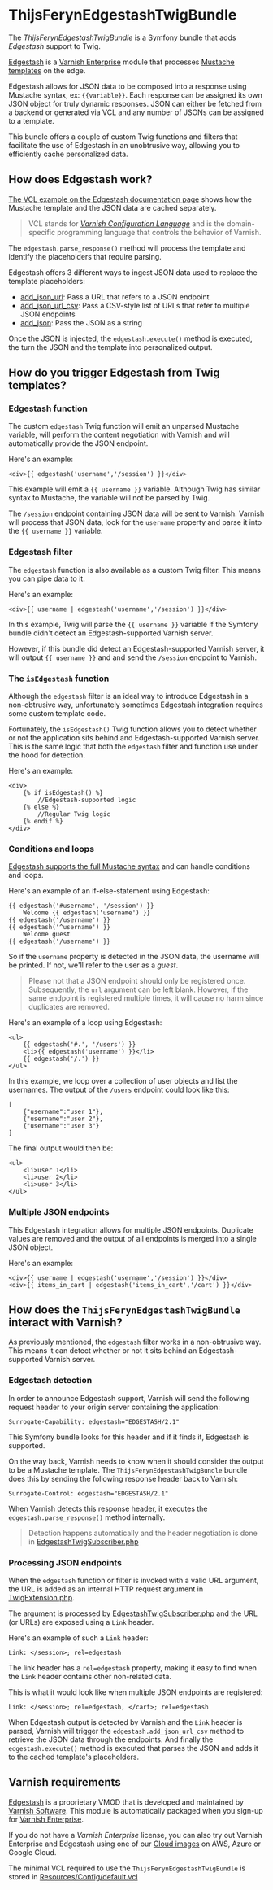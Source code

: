 # ThijsFerynEdgestashTwigBundle

The *ThijsFerynEdgestashTwigBundle* is a Symfony bundle that adds *Edgestash* support to Twig.

[Edgestash](https://docs.varnish-software.com/varnish-cache-plus/vmods/edgestash/) is a [Varnish Enterprise](https://www.varnish-software.com/solutions/varnish-enterprise/) module that processes [Mustache templates](https://mustache.github.io/) on the edge.

Edgestash allows for JSON data to be composed into a response using Mustache syntax, ex: `{{variable}}`. Each response can be assigned its own JSON object for truly dynamic responses. JSON can either be fetched from a backend or generated via VCL and any number of JSONs can be assigned to a template.

This bundle offers a couple of custom Twig functions and filters that facilitate the use of Edgestash in an unobtrusive way, allowing you to efficiently cache personalized data.

## How does Edgestash work?

[The VCL example on the Edgestash documentation page](https://docs.varnish-software.com/varnish-cache-plus/vmods/edgestash/#vcl-example) shows how the Mustache template and the JSON data are cached separately.

> VCL stands for [*Varnish Configuration Language*](https://varnish-cache.org/docs/trunk/reference/vcl.html) and is the domain-specific programming language that controls the behavior of Varnish. 

The `edgestash.parse_response()` method will process the template and identify the placeholders that require parsing.

Edgestash offers 3 different ways to ingest JSON data used to replace the template placeholders:

* [add_json_url](https://docs.varnish-software.com/varnish-cache-plus/vmods/edgestash/#add-json-url): Pass a URL that refers to a JSON endpoint
* [add_json_url_csv](https://docs.varnish-software.com/varnish-cache-plus/vmods/edgestash/#add-json-url-csv): Pass a CSV-style list of URLs that refer to multiple JSON endpoints
* [add_json](https://docs.varnish-software.com/varnish-cache-plus/vmods/edgestash/#add-json): Pass the JSON as a string

Once the JSON is injected, the `edgestash.execute()` method is executed, the turn the JSON and the template into personalized output.

## How do you trigger Edgestash from Twig templates?
### Edgestash function

The custom `edgestash` Twig function will emit an unparsed Mustache variable, will perform the content negotiation with Varnish and will automatically provide the JSON endpoint.

Here's an example:

```
<div>{{ edgestash('username','/session') }}</div>
```

This example will emit a `{{ username }}` variable. Although Twig has similar syntax to Mustache, the variable will not be parsed by Twig.

The `/session` endpoint containing JSON data will be sent to Varnish. Varnish will process that JSON data, look for the `username` property and parse it into the `{{ username }}` variable.

### Edgestash filter

The `edgestash` function is also available as a custom Twig filter. This means you can pipe data to it.

Here's an example:

```
<div>{{ username | edgestash('username','/session') }}</div>
```

In this example, Twig will parse the `{{ username }}` variable if the Symfony bundle didn't detect an Edgestash-supported Varnish server. 

However, if this bundle did detect an Edgestash-supported Varnish server, it will output `{{ username }}` and and send the `/session` endpoint to Varnish.

### The `isEdgestash` function

Although the `edgestash` filter is an ideal way to introduce Edgestash in a non-obtrusive way, unfortunately sometimes Edgestash integration requires some custom template code.

Fortunately, the `isEdgestash()` Twig function allows you to detect whether or not the application sits behind and Edgestash-supported Varnish server. This is the same logic that both the `edgestash` filter and function use under the hood for detection.

Here's an example:

```
<div>
    {% if isEdgestash() %}
        //Edgestash-supported logic
    {% else %}
        //Regular Twig logic
    {% endif %}
</div>
```  

### Conditions and loops

[Edgestash supports the full Mustache syntax](https://docs.varnish-software.com/varnish-cache-plus/vmods/edgestash/#variables-and-expressions) and can handle conditions and loops.

Here's an example of an if-else-statement using Edgestash:

```
{{ edgestash('#username', '/session') }}
    Welcome {{ edgestash('username') }}
{{ edgestash('/username') }}
{{ edgestash('^username') }}
    Welcome guest
{{ edgestash('/username') }}
``` 

So if the `username` property is detected in the JSON data, the username will be printed. If not, we'll refer to the user as a *guest*.

> Please not that a JSON endpoint should only be registered once. Subsequently, the `url` argument can be left blank. However, if the same endpoint is registered multiple times, it will cause no harm since duplicates are removed.

Here's an example of a loop using Edgestash:

```
<ul>
    {{ edgestash('#.', '/users') }}
    <li>{{ edgestash('username') }}</li>
    {{ edgestash('/.') }}
</ul>
```
In this example, we loop over a collection of user objects and list the usernames. The output of the `/users` endpoint could look like this:

```
[
    {"username":"user 1"},
    {"username":"user 2"},
    {"username":"user 3"}
]
```

The final output would then be:

```
<ul>
    <li>user 1</li>
    <li>user 2</li>
    <li>user 3</li>
</ul>
```

### Multiple JSON endpoints

This Edgestash integration allows for multiple JSON endpoints. Duplicate values are removed and the output of all endpoints is merged into a single JSON object.

Here's an example:

```
<div>{{ username | edgestash('username','/session') }}</div>
<div>{{ items_in_cart | edgestash('items_in_cart','/cart') }}</div>
```

## How does the `ThijsFerynEdgestashTwigBundle` interact with Varnish?

As previously mentioned, the `edgestash` filter works in a non-obtrusive way. This means it can detect whether or not it sits behind an Edgestash-supported Varnish server.

### Edgestash detection

In order to announce Edgestash support, Varnish will send the following request header to your origin server containing the application:

`Surrogate-Capability: edgestash="EDGESTASH/2.1"`

This Symfony bundle looks for this header and if it finds it, Edgestash is supported.

On the way back, Varnish needs to know when it should consider the output to be a Mustache template. The `ThijsFerynEdgestashTwigBundle` bundle does this by sending the following response header back to Varnish:

`Surrogate-Control: edgestash="EDGESTASH/2.1"`

When Varnish detects this response header, it executes the `edgestash.parse_response()` method internally.

> Detection happens automatically and the header negotiation is done in [EdgestashTwigSubscriber.php](/EventSubscriber/EdgestashTwigSubscriber.php)

### Processing JSON endpoints

When the `edgestash` function or filter is invoked with a valid URL argument, the URL is added as an internal HTTP request argument in [TwigExtension.php](/TwigExtension.php).

The argument is processed by [EdgestashTwigSubscriber.php](/EventSubscriber/EdgestashTwigSubscriber.php) and the URL (or URLs) are exposed using a `Link` header.

Here's an example of such a `Link` header:

```
Link: </session>; rel=edgestash
``` 

The link header has a `rel=edgestash` property, making it easy to find when the `Link` header contains other non-related data.

This is what it would look like when multiple JSON endpoints are registered:

```
Link: </session>; rel=edgestash, </cart>; rel=edgestash
```

When Edgestash output is detected by Varnish and the `Link` header is parsed, Varnish will trigger the `edgestash.add_json_url_csv` method to retrieve the JSON data through the endpoints. And finally the `edgestash.execute()` method is executed that parses the JSON and adds it to the cached template's placeholders.

## Varnish requirements

[Edgestash](https://docs.varnish-software.com/varnish-cache-plus/vmods/edgestash) is a proprietary VMOD that is developed and maintained by [Varnish Software](https://www.varnish-software.com). This module is automatically packaged when you sign-up for [Varnish Enterprise](https://www.varnish-software.com/solutions/varnish-enterprise/).

If you do not have a *Varnish Enterprise* license, you can also try out Varnish Enterprise and Edgestash using one of our [Cloud images](https://www.varnish-software.com/products/varnish-cloud/) on AWS, Azure or Google Cloud.

The minimal VCL required to use the `ThijsFerynEdgestashTwigBundle` is stored in [Resources/Config/default.vcl](/Resources/Config/default.vcl)
